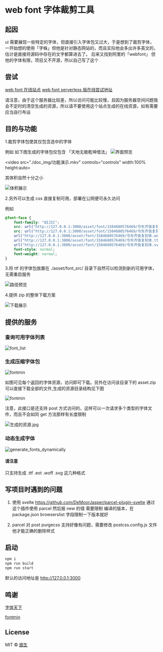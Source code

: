 # web font 字体裁剪工具

## 起因

ui 需要展现一些特定的字体，但直接引入字体包又过大，于是想到了裁剪字体，一开始想的使用「字蛛」但他是针对静态网站的，而且实际他会多出许多英文的，估计是直接将源码中存在的文字都算进去了。
后来又找到阿里的「webfont」 但他的字体有限，项目又不开源，所以自己写了这个

## 尝试

[web font 在线站点](https://webfont.shenzilong.cn/)
[web font serverless 版在线尝试地址](http://webfontserverless.shenzilong.cn/)

请注意，由于这个服务器比较差，所以访问可能比较慢，且因为服务器空间问题我会不定时的清空生成的资源，所以请不要使用这个站点生成的在线资源，如有需要应当自行布设

## 目的与功能

1.裁剪字体包使其仅包含选中的字体

例如 如下图生成的字体包仅包含 「天地无极乾坤借法」
![界面预览](./doc_img/页面截图.jpg)

<video src="./doc_img/功能演示.mkv" controls="controls" width:100% height:auto></video>

其体积自然十分之小

![体积展示](./doc_img/体积展示.jpg)

2.另外可以生成 css 直接复制可用，部署在公网便可永久访问

例如

```css
@font-face {
    font-family: "QIJIC";
    src: url("http://127.0.0.1:3000/asset/font/1584680576469/令东齐伋复刻体.eot"); /* IE9 */
    src: url("http://127.0.0.1:3000/asset/font/1584680576469/令东齐伋复刻体.eot?#iefix") format("embedded-opentype"), /* IE6-IE8 */
    url("http://127.0.0.1:3000/asset/font/1584680576469/令东齐伋复刻体.woff") format("woff"), /* chrome, firefox */
    url("http://127.0.0.1:3000/asset/font/1584680576469/令东齐伋复刻体.ttf") format("truetype"), /* chrome, firefox, opera, Safari, Android, iOS 4.2+ */
    url("http://127.0.0.1:3000/asset/font/1584680576469/令东齐伋复刻体.svg#QIJIC") format("svg"); /* iOS 4.1- */
    font-style: normal;
    font-weight: normal;
}
```

3.将 ttf 的字体包放置在 ./asset/font_src/ 目录下自然可以检测到新的可用字体，无需重启服务

![路径预览](./doc_img/路径展示.jpg)

4.提供 zip 的整体下载方案

![下载展示](./doc_img/下载展示.jpg)

## 提供的服务

### 查询可用字体列表

![font_list](./doc_img/api/font_list.jpg)

### 生成压缩字体包

![fontmin](./doc_img/api/fontmin.jpg)

如图可见每个返回的字体资源，访问即可下载。另外在访问该目录下的 asset.zip 可以直接下载全部的文件,生成的资源目录结构见下图

![fontmin](./doc_img/api/fontmin_post.jpg)

注意，此接口是还支持 post 方式访问的，这样可以一次请求多个类型的字体文件，而且不会如同 get 方法那样有长度限制


![生成的资源.jpg](./doc_img/生成的资源.jpg)

### 动态生成字体

![generate_fonts_dynamically](./doc_img/api/generate_fonts_dynamically.jpg)

#### 请注意

只支持生成 .ttf .eot .woff .svg 这几种格式

## 写项目时遇到的问题

1. 使用 svelte https://github.com/DeMoorJasper/parcel-plugin-svelte 通过这个插件使用 parcel 然后报 new 的错 需要限制 编译的版本，在package.json browserslist 字段限制一下版本就好

2. parcel 对 post purgecss 支持好像有问题，需要修改 postcss.config.js 文件他才能正确的删除样式

## 启动

```bash
npm i
npm run build
npm run start
```

默认的访问地址是  http://127.0.0.1:3000

## 鸣谢

[字体天下](http://www.fonts.net.cn/commercial-free-32767/fonts-zh-1.html)

[fontmin](https://github.com/ecomfe/fontmin)

## License

MIT © [崮生](https://shenzilong.cn/关于/mit.html)
